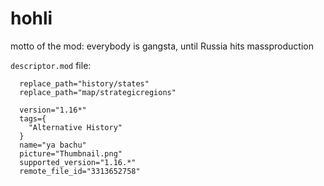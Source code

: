 # hohli
motto of the mod: everybody is gangsta, until Russia hits massproduction

`descriptor.mod` file:
```
  replace_path="history/states"
  replace_path="map/strategicregions"
  
  version="1.16*"
  tags={
  	"Alternative History"
  }
  name="ya bachu"
  picture="Thumbnail.png"
  supported_version="1.16.*"
  remote_file_id="3313652758"
```
